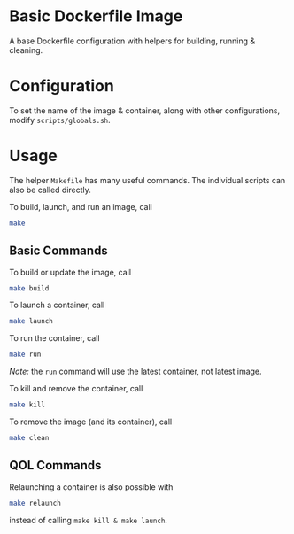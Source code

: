 # Basic Dockerfile Image
A base Dockerfile configuration with helpers for building, running & cleaning.

# Configuration
To set the name of the image & container, along with other configurations,
modify `scripts/globals.sh`.

# Usage
The helper `Makefile` has many useful commands. The individual scripts can also
be called directly.

To build, launch, and run an image, call
```bash
make
```

## Basic Commands
To build or update the image, call
```bash
make build
```

To launch a container, call
```bash
make launch
```

To run the container, call
```bash
make run
```
*Note:* the `run` command will use the latest container, not latest image.

To kill and remove the container, call
```bash
make kill
```

To remove the image (and its container), call
```bash
make clean
```

## QOL Commands
Relaunching a container is also possible with
```bash
make relaunch
```
instead of calling `make kill & make launch`.

